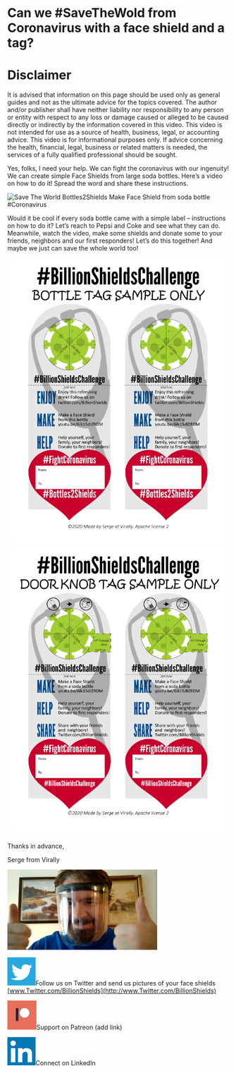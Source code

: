 # Can we \#SaveTheWold from Coronavirus with a face shield and a tag?

# Disclaimer

It is advised that information on this page should be used only as
general guides and not as the ultimate advice for the topics covered.
The author and/or publisher shall have neither liability nor
responsibility to any person or entity with respect to any loss or
damage caused or alleged to be caused directly or indirectly by the
information covered in this video. This video is not intended for use as
a source of health, business, legal, or accounting advice. This video is
for informational purposes only. If advice concerning the health,
financial, legal, business or related matters is needed, the services of
a fully qualified professional should be sought.

Yes, folks, I need your help. We can fight the coronavirus with our
ingenuity\! We can create simple Face Shields from large soda bottles.
Here’s a video on how to do it\! Spread the word and share these
instructions.

![Save The World Bottles2Shields Make Face Shield from soda bottle
\#Coronavirus](.//media/image1.jpg)

Would it be cool if every soda bottle came with a simple label –
instructions on how to do it? Let’s reach to Pepsi and Coke and see what
they can do. Meanwhile, watch the video, make some shields and donate
some to your friends, neighbors and our first responders\! Let’s do this
together\! And maybe we just can save the whole world too\!

![](.//media/image2.png)![](.//media/image3.png)

Thanks in advance,

Serge from Virally

![](.//media/image4.png)

![](.//media/image5.png)Follow us on Twitter and send us pictures of
your face shields
[www.Twitter.com/BillionShields](http://www.Twitter.com/BillionShields)

![](.//media/image6.jpeg)Support on Patreon (add link)

![](.//media/image7.png)Connect on LinkedIn
